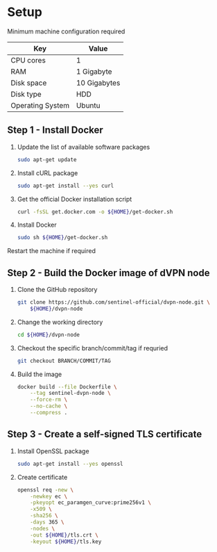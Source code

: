 # Setup

Minimum machine configuration required

| Key              | Value        |
|------------------|--------------|
| CPU cores        | 1            |
| RAM              | 1 Gigabyte   |
| Disk space       | 10 Gigabytes |
| Disk type        | HDD          |
| Operating System | Ubuntu       |

## Step 1 - Install Docker

1. Update the list of available software packages

    ``` sh
    sudo apt-get update
    ```

2. Install cURL package

    ``` sh
    sudo apt-get install --yes curl
    ```

3. Get the official Docker installation script

    ``` sh
    curl -fsSL get.docker.com -o ${HOME}/get-docker.sh
    ```

4. Install Docker

    ``` sh
    sudo sh ${HOME}/get-docker.sh
    ```

Restart the machine if required

## Step 2 - Build the Docker image of dVPN node

1. Clone the GitHub repository

    ``` sh
    git clone https://github.com/sentinel-official/dvpn-node.git \
        ${HOME}/dvpn-node
    ```

2. Change the working directory

    ``` sh
    cd ${HOME}/dvpn-node
    ```

3. Checkout the specific branch/commit/tag if requried

    ``` sh
    git checkout BRANCH/COMMIT/TAG
    ```

4. Build the image

    ``` sh
    docker build --file Dockerfile \
        --tag sentinel-dvpn-node \
        --force-rm \
        --no-cache \
        --compress .
    ```

## Step 3 - Create a self-signed TLS certificate

1. Install OpenSSL package

    ``` sh
    sudo apt-get install --yes openssl
    ```

2. Create certificate

    ``` sh
    openssl req -new \
        -newkey ec \
        -pkeyopt ec_paramgen_curve:prime256v1 \
        -x509 \
        -sha256 \
        -days 365 \
        -nodes \
        -out ${HOME}/tls.crt \
        -keyout ${HOME}/tls.key
    ```
